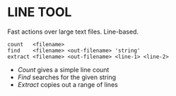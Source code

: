 # LINE TOOL

Fast actions over large text files. Line-based.

```
count   <filename>
find    <filename> <out-filename> 'string'
extract <filename> <out-filename> <line-1> <line-2>
```

- *Count* gives a simple line count
- *Find* searches for the given string
- *Extract* copies out a range of lines
